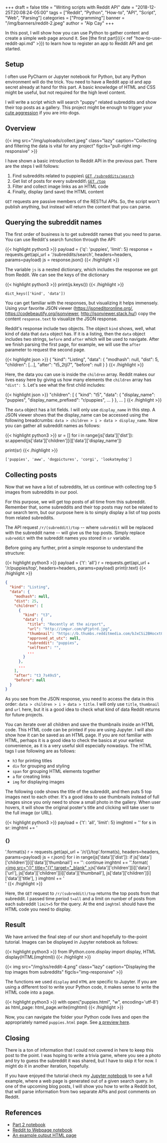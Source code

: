 +++
draft = false
title = "Writing scripts with Reddit API"
date = "2018-12-25T20:08:24-05:00"
tags = ["Reddit", "Python", "How-to", "API", "Script", "Web", "Parsing"]
categories = ["Programming"]
banner = "/img/banners/reddit-2.jpeg"
author = "Alp Cay"
+++

In this post, I will show how you can use Python to gather content and create a simple web page around it.
See [the first part]({{< ref "how-to-use-reddit-api.md" >}}) to learn how to register an app to Reddit API and get started.

## Setup

I often use PyCharm or Jupyter notebook for Python, but any Python environment will do the trick.
You need to have a Reddit app id and app secret already at hand for this part.
A basic knowledge of HTML and CSS might be useful, but not required for the high level content.

I will write a script which will search "puppy" related subreddits and show their top posts as a gallery.
This project might be enough to trigger your [cute aggression](https://en.wikipedia.org/wiki/Cute_aggression) if you are into dogs.

## Overview

{{< img src="/img/uploads/collect.jpeg" class="lazy" caption="Collecting and filtering the data is vital for any project" figcls="pull-right img-responsive" >}}

I have shown a basic introduction to Reddit API in the previous part.
There are the steps I will follows:

  1. Find subreddits related to puppies\\
     [`GET /subreddits/search`](https://www.reddit.com/dev/api#GET_search)
  2. Get list of posts for every subreddit\\
     [`GET /top`](https://www.reddit.com/dev/api#GET_top)
  3. Filter and collect image links as an HTML code
  4. Finally, display (and save) the HTML content

`GET` requests are passive members of the RESTful APIs.
So, the script won't publish anything, but instead will return the content that you can parse.

## Querying the subreddit names

The first order of business is to get subreddit names that you need to parse.
You can use Reddit's search function through the API:

{{< highlight python3 >}}
payload = {'q': 'puppies', 'limit': 5}
response = requests.get(api_url + '/subreddits/search', headers=headers, params=payload)
js = response.json()
{{< /highlight >}}

The variable `js` is a nested dictionary, which includes the response we got from Reddit.
We can see the keys of the dictionary

{{< highlight python3 >}}
print(js.keys())
{{< /highlight >}}

```
dict_keys(['kind', 'data'])
```

You can get familiar with the responses, but visualizing it helps immensely.
Using your favorite JSON viewer (https://jsoneditoronline.org/, https://codebeautify.org/jsonviewer, http://jsonviewer.stack.hu/) copy the content `response.text` to visualize the JSON response.

Reddit's response include two objects.
The object `kind` shows, well, what kind of data that `data` object has.
If it is a listing, then the `data` object includes two strings, `before` and `after` which will be used to navigate.
After we finish parsing the first page, for example, we will use the `after` parameter to request the second page.

{{< highlight json >}}
{
  "kind": "Listing",
  "data": {
    "modhash": null,
    "dist": 5,
    "children": [...],
    "after": "t5_2tjl7",
    "before": null
  }
}
{{< /highlight >}}

Here, the data you can use is inside the `children` array.
Reddit makes our lives easy here by giving us how many elements the `children` array has `"dist": 5`.
Let's see what the first child includes:

{{< highlight json >}}
"children": [
      {
        "kind": "t5",
        "data": {
          "display_name": "puppies",
          "display_name_prefixed": "r/puppies",
          ...
        }
      },
      ...
]
{{< /highlight >}}

The `data` object has a lot fields.
I will only use `display_name` in this step.
A JSON viewer shows that the display_name can be accessed using the following breadcrumbs: `data > children > i > data > display_name`.
Now you can gather all subreddit names as follows:

{{< highlight python3 >}}
sr = []
for i in range(js['data']['dist']):
    sr.append(js['data']['children'][i]['data']['display_name'])

print(sr)
{{< /highlight >}}

```
['puppies', 'aww', 'dogpictures', 'corgi', 'lookatmydog']
```

## Collecting posts

Now that we have a list of subreddits, let us continue with collecting top 5 images from subreddits in our pool.

For this purpose, we will get top posts of all time from this subreddit.
Remember that, some subreddits and their top posts may not be related to our search term, but our purpose here is to simply display a list of top posts from related subreddits.

The API request `/r/(subreddit)/top` -- where `subreddit` will be replaced with the subreddit name -- will give us the top posts.
Simply replace `subreddit` with the subreddit names you stored in `sr` variable.

Before going any further, print a simple response to understand the structure:

{{< highlight python3 >}}
payload = {'t': 'all'}
r = requests.get(api_url + '/r/puppies/top', headers=headers, params=payload)
print(r.text)
{{< /highlight >}}

``` json
{
  "kind": "Listing",
  "data": {
    "modhash": null,
    "dist": 25,
    "children": [
      {
        "kind": "t3",
        "data": {
          "title": "Recently at the airport",
          "url": "http://imgur.com/qPjptrd.jpg",
          "thumbnail": "https://b.thumbs.redditmedia.com/bJxCSi2BHocxt0RlUvfk2ibVIKhpniqFL7_j-sCEs-Y.jpg",
          "approved_at_utc": null,
          "subreddit": "puppies",
          "selftext": "",
          ...
        }
      },
      ...
    ],
    "after": "t3_7s49s5",
    "before": null
  }
}
```

As you see from the JSON response, you need to access the data in this order: `data > children > i > data > title`.
I will only use `title`, `thumbnail` and `url` here, but it is a good idea to check what kind of data Reddit returns for future projects.

You can iterate over all children and save the thumbnails inside an HTML code.
This HTML code can be printed if you are using Jupyter.
I will also show how it can be saved as an HTML page.
If you are not familiar with HTML, perhaps it is a good idea to check the basics at your earliest convenience, as it is a very useful skill especially nowadays.
The HTML tags I use following are as follows:

  - `h3` for printing titles
  - `div` for grouping and styling
  - `span` for grouping HTML elements together
  - `a` for creating links
  - `img` for displaying images

The following code shows the title of the subreddit, and then puts 5 top images next to each other.
It's a good idea to use thumbnails instead of full images since you only need to show a small photo in the gallery.
When user hovers, it will show the original poster's title and clicking will take user to the full image (or URL).

{{< highlight python3 >}}
payload = {'t': 'all', 'limit': 5}
imghtml = ''
for s in sr:
    imghtml += '<h3 style="clear:both">{}</h3><div>'.format(s)
    r = requests.get(api_url + '/r/{}/top'.format(s), headers=headers, params=payload)
    js = r.json()
    for i in range(js['data']['dist']):
        if js['data']['children'][i]['data']['thumbnail'] == '':
            continue
        imghtml += '<span style="float:left"><a href="{}"><img src="{}" title="{}" target="_blank" \></a></span>'.format(
            js['data']['children'][i]['data']['url'],
            js['data']['children'][i]['data']['thumbnail'],
            js['data']['children'][i]['data']['title'],
        )
    imghtml += '</div>'
{{< /highlight >}}

Here, the `GET` request to `/r/(subreddit)/top` returns the top posts from that subreddit.
I passed time period `t=all` and a limit on number of posts from each subreddit `limit=5` for the query.
At the end `imghtml` should have the HTML code you need to display.

## Result

We have arrived the final step of our short and hopefully to-the-point tutorial.
Images can be displayed in Jupyter notebook as follows:

{{< highlight python3 >}}
from IPython.core.display import display, HTML
display(HTML(imghtml))
{{< /highlight >}}

{{< img src="/img/ss/reddit-4.png" class="lazy" caption="Displaying the top images from subreddits" figcls="img-responsive" >}}

The functions we used `display` and `HTML` are specific to Jupyter.
If you are using a different tool to write your Python code, it makes sense to write the HTML code into a page.

{{< highlight python3 >}}
with open("puppies.html", "w", encoding='utf-8') as html_page:
    html_page.write(imghtml)
{{< /highlight >}}

Now, you can navigate the folder your Python code lives and open the appropriately named `puppies.html` page.
See [a preview here](http://htmlpreview.github.io/?https://github.com/alpscode/notebooks/blob/master/reddit-api/puppies.html).

## Closing

There is a ton of information that I could not covered in here to keep this post to the point.
I was hoping to write a trivia game, where you see a photo and try to guess the subreddit it was shared, but I have to skip it for now.
I might do it in another iteration, hopefully.

If you have enjoyed the tutorial check my [Jupyter notebook](https://nbviewer.jupyter.org/github/alpscode/notebooks/blob/master/reddit-api/Reddit-to-Webpage.ipynb) to see a full example, where a web page is generated out of a given search query.
In one of the upcoming blog posts, I will show you how to write a Reddit bot, that will parse information from two separate APIs and post comments on Reddit.

## References

  - [Part 2 notebook](https://nbviewer.jupyter.org/github/alpscode/notebooks/blob/master/reddit-api/RedditAPI-2.ipynb)
  - [Reddit to Webpage notebook](https://nbviewer.jupyter.org/github/alpscode/notebooks/blob/master/reddit-api/Reddit-to-Webpage.ipynb)
  - [An example output HTML page](http://htmlpreview.github.io/?https://github.com/alpscode/notebooks/blob/master/reddit-api/puppies.html)

